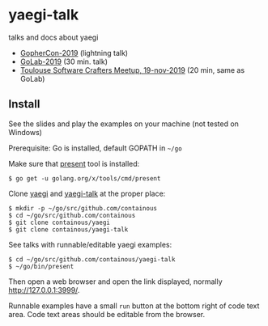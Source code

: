 # yaegi-talk
talks and docs about yaegi

* [GopherCon-2019] (lightning talk)
* [GoLab-2019] (30 min. talk)
* [Toulouse Software Crafters Meetup, 19-nov-2019] (20 min, same as GoLab)

## Install

See the slides and play the examples on your machine (not tested on Windows)

Prerequisite: Go is installed, default GOPATH in `~/go`

Make sure that [present](https://godoc.org/golang.org/x/tools/cmd/present)
tool is installed:

```console
$ go get -u golang.org/x/tools/cmd/present
```

Clone [yaegi](https://github.com/containous/yaegi/) and
[yaegi-talk](https://github.com/containous/yaegi-talk) at the proper
place:

```console
$ mkdir -p ~/go/src/github.com/containous
$ cd ~/go/src/github.com/containous
$ git clone containous/yaegi
$ git clone containous/yaegi-talk
```

See talks with runnable/editable yaegi examples:

```console
$ cd ~/go/src/github.com/containous/yaegi-talk
$ ~/go/bin/present
```

Then open a web browser and open the link displayed, normally
http://127.0.0.1:3999/.

Runnable examples have a small `run` button
at the bottom right of code text area. Code text areas should be
editable from the browser.

[GopherCon-2019]: https://talks.godoc.org/github.com/containous/yaegi-talk/GopherCon-2019/lightning-talk.slide
[GoLab-2019]: https://talks.godoc.org/github.com/containous/yaegi-talk/GoLab-2019/30min-talk.slide
[Toulouse Software Crafters Meetup, 19-nov-2019]: https://talks.godoc.org/github.com/containous/yaegi-talk/Meetup-software-crafters-Toulouse/talk.slide
